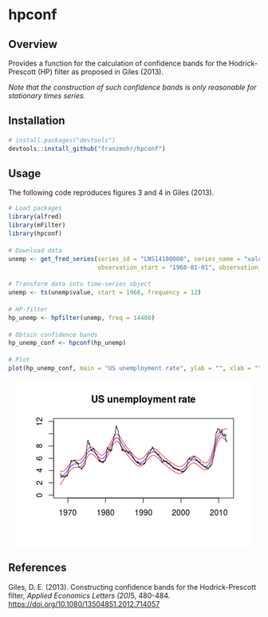 
hpconf
======

Overview
--------

Provides a function for the calculation of confidence bands for the Hodrick-Prescott (HP) filter as proposed in Giles (2013).

*Note that the construction of such confidence bands is only reasonable for stationary times series.*

Installation
------------

``` r
# install.packages("devtools")
devtools::install_github("franzmohr/hpconf")
```

Usage
-----

The following code reproduces figures 3 and 4 in Giles (2013).

``` r
# Load packages
library(alfred)
library(mFilter)
library(hpconf)

# Download data
unemp <- get_fred_series(series_id = "LNS14100000", series_name = "value",
                         observation_start = "1968-01-01", observation_end = "2012-03-01")

# Transform data into time-series object
unemp <- ts(unemp$value, start = 1968, frequency = 12)

# HP-filter
hp_unemp <- hpfilter(unemp, freq = 14400)

# Obtain confidence bands
hp_unemp_conf <- hpconf(hp_unemp)

# Plot
plot(hp_unemp_conf, main = "US unemployment rate", ylab = "", xlab = "", ylim = c(0, 12))
```

<img src="README_files/figure-markdown_github/example 1-1.png" style="display: block; margin: auto;" />

References
----------

Giles, D. E. (2013). Constructing confidence bands for the Hodrick-Prescott filter, <em>Applied Economics Letters (20)</em>5, 480-484. <https://doi.org/10.1080/13504851.2012.714057>
